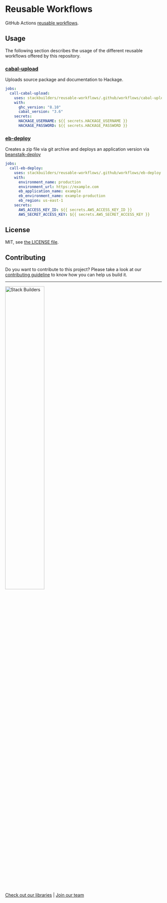 # Reusable Workflows

GitHub Actions [reusable workflows][reusable-workflows].

## Usage

The following section describes the usage of the different reusable workflows
offered by this repository.

### [cabal-upload](.github/workflows/cabal-upload.yml)

Uploads source package and documentation to Hackage.

```yml
jobs:
  call-cabal-upload:
    uses: stackbuilders/reusable-workflows/.github/workflows/cabal-upload.yml@main
    with:
      ghc_version: "8.10"
      cabal_version: "3.6"
    secrets:
      HACKAGE_USERNAME: ${{ secrets.HACKAGE_USERNAME }}
      HACKAGE_PASSWORD: ${{ secrets.HACKAGE_PASSWORD }}
```

### [eb-deploy](.github/workflows/eb-deploy.yml)

Creates a zip file via git archive and deploys an application version via
[beanstalk-deploy][beanstalk-deploy]


```yml
jobs:
  call-eb-deploy:
    uses: stackbuilders/reusable-workflows/.github/workflows/eb-deploy.yml@main
    with:
      environment_name: production
      environment_url: https://example.com
      eb_application_name: example
      eb_environment_name: example-production
      eb_region: us-east-1
    secrets:
      AWS_ACCESS_KEY_ID: ${{ secrets.AWS_ACCESS_KEY_ID }}
      AWS_SECRET_ACCESS_KEY: ${{ secrets.AWS_SECRET_ACCESS_KEY }}
```

## License

MIT, see [the LICENSE file](LICENSE).

## Contributing

Do you want to contribute to this project? Please take a look at our
[contributing guideline](docs/CONTRIBUTING.md) to know how you can help us
build it.

---
<img src="https://www.stackbuilders.com/media/images/Sb-supports.original.png" alt="Stack Builders" width="50%"></img>  
[Check out our libraries](https://github.com/stackbuilders/) | [Join our team](https://www.stackbuilders.com/join-us/)

[beanstalk-deploy]: https://github.com/einaregilsson/beanstalk-deploy
[reusable-workflows]: https://docs.github.com/en/actions/using-workflows/reusing-workflows
